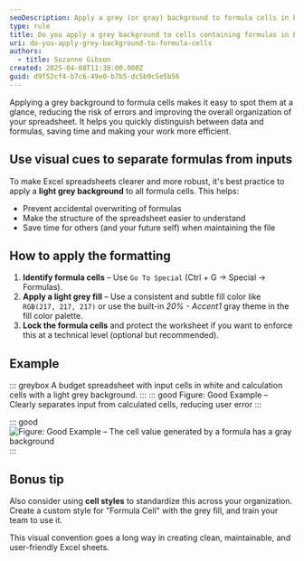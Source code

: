 ```yaml
---
seoDescription: Apply a grey (or gray) background to formula cells in Excel to reduce errors and make your spreadsheet easier to read and maintain.
type: rule
title: Do you apply a grey background to cells containing formulas in Excel?
uri: do-you-apply-grey-background-to-formula-cells
authors:
  - title: Suzanne Gibson
created: 2025-04-08T11:38:00.000Z
guid: d9f52cf4-b7c6-49e0-b7b5-dc5b9c5e5b56
---
```


Applying a grey background to formula cells makes it easy to spot them at a glance, reducing the risk of errors and improving the overall organization of your spreadsheet. It helps you quickly distinguish between data and formulas, saving time and making your work more efficient.

<!--endintro-->

## Use visual cues to separate formulas from inputs

To make Excel spreadsheets clearer and more robust, it's best practice to apply a **light grey background** to all formula cells. This helps:

- Prevent accidental overwriting of formulas
- Make the structure of the spreadsheet easier to understand
- Save time for others (and your future self) when maintaining the file

## How to apply the formatting

1. **Identify formula cells** – Use `Go To Special` (Ctrl + G → Special → Formulas).
2. **Apply a light grey fill** – Use a consistent and subtle fill color like `RGB(217, 217, 217)` or use the built-in *20% - Accent1* gray theme in the fill color palette.
3. **Lock the formula cells** and protect the worksheet if you want to enforce this at a technical level (optional but recommended).

## Example

::: greybox
A budget spreadsheet with input cells in white and calculation cells with a light grey background.
:::
::: good
Figure: Good Example – Clearly separates input from calculated cells, reducing user error
:::

::: good
![Figure: Good Example – The cell value generated by a formula has a gray background](/mnt/data/image.png)
:::

## Bonus tip

Also consider using **cell styles** to standardize this across your organization. Create a custom style for "Formula Cell" with the grey fill, and train your team to use it.

This visual convention goes a long way in creating clean, maintainable, and user-friendly Excel sheets.
